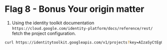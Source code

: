 # Flag 8 - Bonus Your origin matter

1. Using the identity toolkit documentation ``https://cloud.google.com/identity-platform/docs/reference/rest/`` fetch the project configuration.
```bash
curl https://identitytoolkit.googleapis.com/v1/projects?key=AIzaSyCtEgO7h3UcdyuDtGh8okUNpp4yTrhGwUQ
```